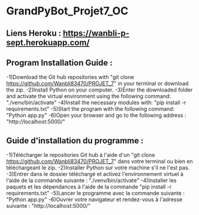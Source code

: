 GrandPyBot_Projet7_OC
=================

Liens Heroku : https://wanbli-p-sept.herokuapp.com/
-----------------

Program Installation Guide :
----------------------------

-1)Download the Git hub repositories with "git clone https://github.com/Wanbli83470/PROJET_7" in your terminal or download the zip.
-2)Install Python on your computer.
-3)Enter the downloaded folder and activate the virtual environment using the following command: "./venv/bin/activate"
-4)Install the necessary modules with: "pip install -r requirements.txt"
-5)Start the program with the following command: "Python app.py"
-6)Open your browser and go to the following address : 
"http://localhost:5000/"


Guide d'installation du programme :
----------------------------------

-1)Télécharger le repositories Git hub à l'aide d'un "git clone https://github.com/Wanbli83470/PROJET_7" dans votre terminal ou bien en téléchargeant le zip.
-2)Installer Python sur votre machine s'il ne l'est pas.
-3)Entrer dans le dossier téléchargé et activez l'environnement virtuel à l'aide de la commande suivante : "./venv/bin/activate"
-4)Installer les paquets et les dépendances à l'aide de la commande "pip install -r requirements.txt"
-5)Lancer le programme avec la commande suivante : "Python app.py"
-6)Ouvrer votre navigateur et rendez-vous à l'adresse suivante : "http://localhost:5000/"